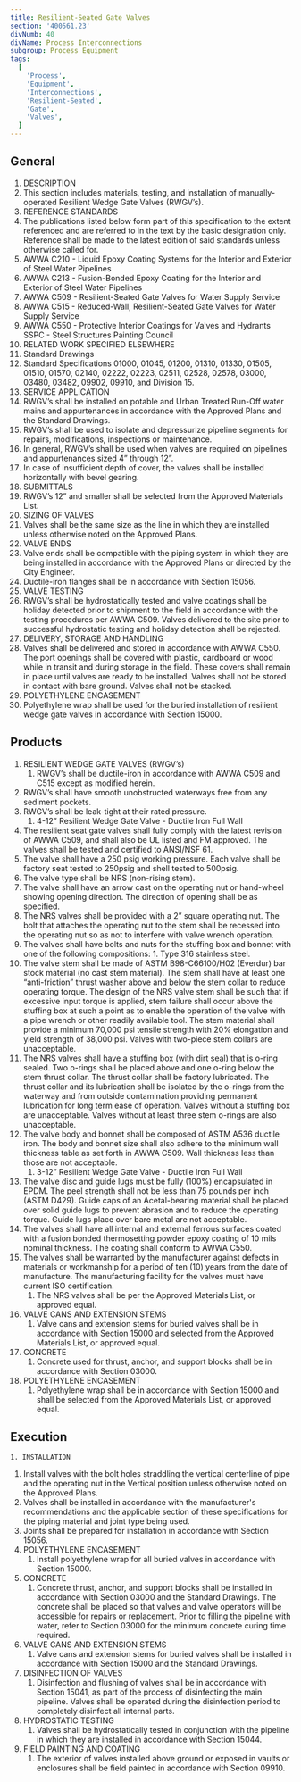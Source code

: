 ```yaml
---
title: Resilient-Seated Gate Valves
section: '400561.23'
divNumb: 40
divName: Process Interconnections
subgroup: Process Equipment
tags:
  [
    'Process',
    'Equipment',
    'Interconnections',
    'Resilient-Seated',
    'Gate',
    'Valves',
  ]
---
```


## General

1. DESCRIPTION
1. This section includes materials, testing, and installation of manually-operated Resilient Wedge Gate Valves (RWGV’s).
1. REFERENCE STANDARDS
1. The publications listed below form part of this specification to the extent referenced and are referred to in the text by the basic designation only. Reference shall be made to the latest edition of said standards unless otherwise called for.
1. AWWA C210 - Liquid Epoxy Coating Systems for the Interior and Exterior of Steel Water Pipelines
1. AWWA C213 - Fusion-Bonded Epoxy Coating for the Interior and Exterior of Steel Water Pipelines
1. AWWA C509 - Resilient-Seated Gate Valves for Water Supply Service
1. AWWA C515 - Reduced-Wall, Resilient-Seated Gate Valves for Water Supply Service
1. AWWA C550 - Protective Interior Coatings for Valves and Hydrants SSPC - Steel Structures Painting Council
1. RELATED WORK SPECIFIED ELSEWHERE
1. Standard Drawings
1. Standard Specifications 01000, 01045, 01200, 01310, 01330, 01505, 01510, 01570, 02140, 02222, 02223, 02511, 02528, 02578, 03000, 03480, 03482, 09902, 09910, and Division 15.
1. SERVICE APPLICATION
1. RWGV’s shall be installed on potable and Urban Treated Run-Off water mains and appurtenances in accordance with the Approved Plans and the Standard Drawings.
1. RWGV’s shall be used to isolate and depressurize pipeline segments for repairs, modifications, inspections or maintenance.
1. In general, RWGV’s shall be used when valves are required on pipelines and appurtenances sized 4” through 12”.
1. In case of insufficient depth of cover, the valves shall be installed horizontally with bevel gearing.
1. SUBMITTALS
1. RWGV’s 12” and smaller shall be selected from the Approved Materials List.
1. SIZING OF VALVES
1. Valves shall be the same size as the line in which they are installed unless otherwise noted on the Approved Plans.
1. VALVE ENDS
1. Valve ends shall be compatible with the piping system in which they are being installed in accordance with the Approved Plans or directed by the City Engineer.
1. Ductile-iron flanges shall be in accordance with Section 15056.
1. VALVE TESTING
1. RWGV’s shall be hydrostatically tested and valve coatings shall be holiday detected prior to shipment to the field in accordance with the testing procedures per AWWA C509. Valves delivered to the site prior to successful hydrostatic testing and holiday detection shall be rejected.
1. DELIVERY, STORAGE AND HANDLING
1. Valves shall be delivered and stored in accordance with AWWA C550. The port openings shall be covered with plastic, cardboard or wood while in transit and during storage in the field. These covers shall remain in place until valves are ready to be installed. Valves shall not be stored in contact with bare ground. Valves shall not be stacked.
1. POLYETHYLENE ENCASEMENT
1. Polyethylene wrap shall be used for the buried installation of resilient wedge gate valves in accordance with Section 15000.

## Products

1. RESILIENT WEDGE GATE VALVES (RWGV’s)
   1. RWGV’s shall be ductile-iron in accordance with AWWA C509 and C515 except as modified herein.
2. RWGV’s shall have smooth unobstructed waterways free from any sediment pockets.
3. RWGV’s shall be leak-tight at their rated pressure.
   1. 4-12” Resilient Wedge Gate Valve - Ductile Iron Full Wall
4. The resilient seat gate valves shall fully comply with the latest revision of AWWA C509, and shall also be UL listed and FM approved. The valves shall be tested and certified to ANSI/NSF 61.
5. The valve shall have a 250 psig working pressure. Each valve shall be factory seat tested to 250psig and shell tested to 500psig.
6. The valve type shall be NRS (non-rising stem).
7. The valve shall have an arrow cast on the operating nut or hand-wheel showing opening direction. The direction of opening shall be as specified.
8. The NRS valves shall be provided with a 2” square operating nut. The bolt that attaches the operating nut to the stem shall be recessed into the operating nut so as not to interfere with valve wrench operation.
9. The valves shall have bolts and nuts for the stuffing box and bonnet with one of the following compositions: 1. Type 316 stainless steel.
10. The valve stem shall be made of ASTM B98-C66100/H02 (Everdur) bar stock material (no cast stem material). The stem shall have at least one “anti-friction” thrust washer above and below the stem collar to reduce operating torque. The design of the NRS valve stem shall be such that if excessive input torque is applied, stem failure shall occur above the stuffing box at such a point as to enable the operation of the valve with a pipe wrench or other readily available tool. The stem material shall provide a minimum 70,000 psi tensile strength with 20% elongation and yield strength of 38,000 psi. Valves with two-piece stem collars are unacceptable.
11. The NRS valves shall have a stuffing box (with dirt seal) that is o-ring sealed. Two o-rings shall be placed above and one o-ring below the stem thrust collar. The thrust collar shall be factory lubricated. The thrust collar and its lubrication shall be isolated by the o-rings from the waterway and from outside contamination providing permanent lubrication for long term ease of operation. Valves without a stuffing box are unacceptable. Valves without at least three stem o-rings are also unacceptable.
12. The valve body and bonnet shall be composed of ASTM A536 ductile iron. The body and bonnet size shall also adhere to the minimum wall thickness table as set forth in AWWA C509. Wall thickness less than those are not acceptable.
    1. 3-12” Resilient Wedge Gate Valve - Ductile Iron Full Wall
13. The valve disc and guide lugs must be fully (100%) encapsulated in EPDM. The peel strength shall not be less than 75 pounds per inch (ASTM D429). Guide caps of an Acetal-bearing material shall be placed over solid guide lugs to prevent abrasion and to reduce the operating torque. Guide lugs place over bare metal are not acceptable.
14. The valves shall have all internal and external ferrous surfaces coated with a fusion bonded thermosetting powder epoxy coating of 10 mils nominal thickness. The coating shall conform to AWWA C550.
15. The valves shall be warranted by the manufacturer against defects in materials or workmanship for a period of ten (10) years from the date of manufacture. The manufacturing facility for the valves must have current ISO certification.
    1. The NRS valves shall be per the Approved Materials List, or approved equal.
16. VALVE CANS AND EXTENSION STEMS
    1. Valve cans and extension stems for buried valves shall be in accordance with Section 15000 and selected from the Approved Materials List, or approved equal.
17. CONCRETE
    1. Concrete used for thrust, anchor, and support blocks shall be in accordance with Section 03000.
18. POLYETHYLENE ENCASEMENT
    1. Polyethylene wrap shall be in accordance with Section 15000 and shall be selected from the Approved Materials List, or approved equal.

## Execution

    1. INSTALLATION

1. Install valves with the bolt holes straddling the vertical centerline of pipe and the operating nut in the Vertical position unless otherwise noted on the Approved Plans.
2. Valves shall be installed in accordance with the manufacturer's recommendations and the applicable section of these specifications for the piping material and joint type being used.
3. Joints shall be prepared for installation in accordance with Section 15056.
4. POLYETHYLENE ENCASEMENT
   1. Install polyethylene wrap for all buried valves in accordance with Section 15000.
5. CONCRETE
   1. Concrete thrust, anchor, and support blocks shall be installed in accordance with Section 03000 and the Standard Drawings. The concrete shall be placed so that valves and valve operators will be accessible for repairs or replacement. Prior to filling the pipeline with water, refer to Section 03000 for the minimum concrete curing time required.
6. VALVE CANS AND EXTENSION STEMS
   1. Valve cans and extension stems for buried valves shall be installed in accordance with Section 15000 and the Standard Drawings.
7. DISINFECTION OF VALVES
   1. Disinfection and flushing of valves shall be in accordance with Section 15041, as part of the process of disinfecting the main pipeline. Valves shall be operated during the disinfection period to completely disinfect all internal parts.
8. HYDROSTATIC TESTING
   1. Valves shall be hydrostatically tested in conjunction with the pipeline in which they are installed in accordance with Section 15044.
9. FIELD PAINTING AND COATING
   1. The exterior of valves installed above ground or exposed in vaults or enclosures shall be field painted in accordance with Section 09910.
